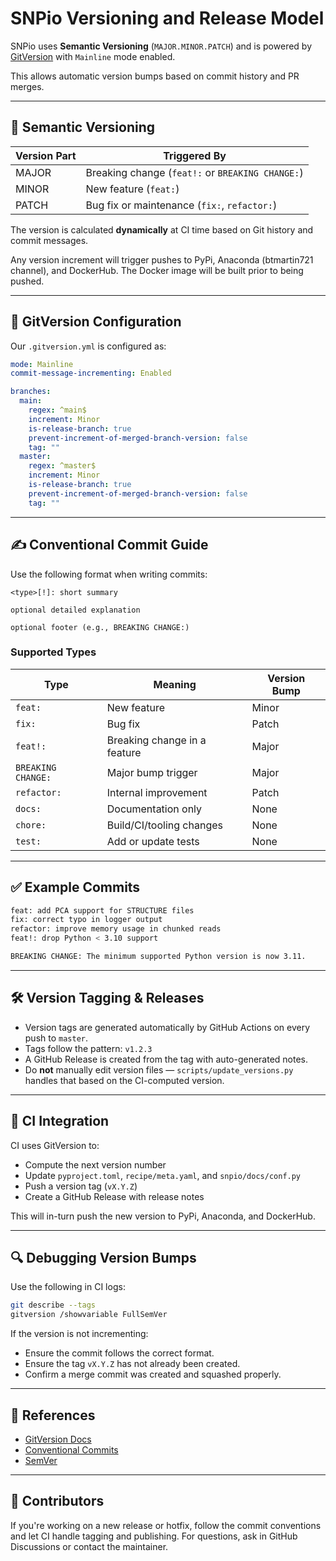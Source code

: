 # SNPio Versioning and Release Model

SNPio uses **Semantic Versioning** (`MAJOR.MINOR.PATCH`) and is powered by [GitVersion](https://gitversion.net/) with `Mainline` mode enabled.

This allows automatic version bumps based on commit history and PR merges.

---

## 🔢 Semantic Versioning

| Version Part | Triggered By |
|--------------|--------------|
| MAJOR        | Breaking change (`feat!:` or `BREAKING CHANGE:`) |
| MINOR        | New feature (`feat:`) |
| PATCH        | Bug fix or maintenance (`fix:`, `refactor:`) |

The version is calculated **dynamically** at CI time based on Git history and commit messages.

Any version increment will trigger pushes to PyPi, Anaconda (btmartin721 channel), and DockerHub. The Docker image will be built prior to being pushed.

---

## 🔧 GitVersion Configuration

Our `.gitversion.yml` is configured as:

```yaml
mode: Mainline
commit-message-incrementing: Enabled

branches:
  main:
    regex: ^main$
    increment: Minor
    is-release-branch: true
    prevent-increment-of-merged-branch-version: false
    tag: ""
  master:
    regex: ^master$
    increment: Minor
    is-release-branch: true
    prevent-increment-of-merged-branch-version: false
    tag: ""
```

---

## ✍️ Conventional Commit Guide

Use the following format when writing commits:

```text
<type>[!]: short summary

optional detailed explanation

optional footer (e.g., BREAKING CHANGE:)
```

### Supported Types

| Type       | Meaning                          | Version Bump |
|------------|----------------------------------|---------------|
| `feat:`    | New feature                      | Minor         |
| `fix:`     | Bug fix                          | Patch         |
| `feat!:`   | Breaking change in a feature     | Major         |
| `BREAKING CHANGE:` | Major bump trigger      | Major         |
| `refactor:`| Internal improvement             | Patch         |
| `docs:`    | Documentation only               | None          |
| `chore:`   | Build/CI/tooling changes         | None          |
| `test:`    | Add or update tests              | None          |

---

## ✅ Example Commits

```bash
feat: add PCA support for STRUCTURE files
fix: correct typo in logger output
refactor: improve memory usage in chunked reads
feat!: drop Python < 3.10 support

BREAKING CHANGE: The minimum supported Python version is now 3.11.
```

---

## 🛠 Version Tagging & Releases

- Version tags are generated automatically by GitHub Actions on every push to `master`.
- Tags follow the pattern: `v1.2.3`
- A GitHub Release is created from the tag with auto-generated notes.
- Do **not** manually edit version files — `scripts/update_versions.py` handles that based on the CI-computed version.

---

## 🧪 CI Integration

CI uses GitVersion to:

- Compute the next version number
- Update `pyproject.toml`, `recipe/meta.yaml`, and `snpio/docs/conf.py`
- Push a version tag (`vX.Y.Z`)
- Create a GitHub Release with release notes

This will in-turn push the new version to PyPi, Anaconda, and DockerHub.

---

## 🔍 Debugging Version Bumps

Use the following in CI logs:

```bash
git describe --tags
gitversion /showvariable FullSemVer
```

If the version is not incrementing:

- Ensure the commit follows the correct format.
- Ensure the tag `vX.Y.Z` has not already been created.
- Confirm a merge commit was created and squashed properly.

---

## 📜 References

- [GitVersion Docs](https://gitversion.net/docs/)
- [Conventional Commits](https://www.conventionalcommits.org/en/v1.0.0/)
- [SemVer](https://semver.org)

---

## 🧩 Contributors

If you're working on a new release or hotfix, follow the commit conventions and let CI handle tagging and publishing. For questions, ask in GitHub Discussions or contact the maintainer.
